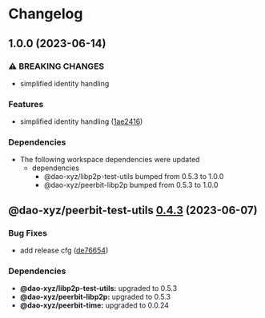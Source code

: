 # Changelog

## 1.0.0 (2023-06-14)


### ⚠ BREAKING CHANGES

* simplified identity handling

### Features

* simplified identity handling ([1ae2416](https://github.com/dao-xyz/peerbit/commit/1ae24168a5c8629b8f9d1c57eceed6abd4a15020))


### Dependencies

* The following workspace dependencies were updated
  * dependencies
    * @dao-xyz/libp2p-test-utils bumped from 0.5.3 to 1.0.0
    * @dao-xyz/peerbit-libp2p bumped from 0.5.3 to 1.0.0

## @dao-xyz/peerbit-test-utils [0.4.3](https://github.com/dao-xyz/peerbit/compare/@dao-xyz/peerbit-test-utils@0.4.2...@dao-xyz/peerbit-test-utils@0.4.3) (2023-06-07)


### Bug Fixes

* add release cfg ([de76654](https://github.com/dao-xyz/peerbit/commit/de766548f8106804d319e8b51e9607f2a3f60726))





### Dependencies

* **@dao-xyz/libp2p-test-utils:** upgraded to 0.5.3
* **@dao-xyz/peerbit-libp2p:** upgraded to 0.5.3
* **@dao-xyz/peerbit-time:** upgraded to 0.0.24
